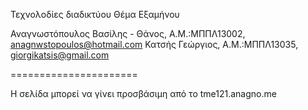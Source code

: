 ﻿Τεχνολοδίες διαδικτύου 
Θέμα Εξαμήνου

Αναγνωστόπουλος Βασίλης - Θάνος, Α.Μ.:ΜΠΠΛ13002, anagnwstopoulos@hotmail.com
Κατσής Γεώργιος, Α.Μ.:ΜΠΠΛ13035, giorgikatsis@gmail.com


======================

Η σελίδα μπορεί να γίνει προσβάσιμη από το tme121.anagno.me
